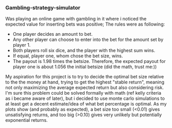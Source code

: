 ### Gambling-strategy-simulator
Was playing an  online game with gambling in it where i noticed the expected value for inserting bets was positive; 
The rules were as following: 
- One player decides an amount to bet.
- Any other player can choose to enter into the bet for the amount set by player 1.
- Both players roll six dice, and the player with the highest sum wins. 
- If equal, player one, whom chose the bet size, wins. 
- The payout is 1.98 times the betsize. Therefore, the expected payout for player one is about 1.056 the initial betsize (did the math, trust me:))

My aspiration for this project is to try to decide the optimal bet size relative to the the money at hand, trying to get the highest "stable return",
meaning not only maximizing the average expected return but also considering risk.
I'm sure this problem could be solved formally with math (ref kelly criteria as i became aware of later), but i decided to use monte carlo simulations
to at least get a decent estimate/idea of what bet percentage is optimal.
As my plots show (and probably as expected), a bet size too small (<0.01) gives unsatisfying returns, and too big (>0.10) gives very unlikely but potentially exponential returns.
